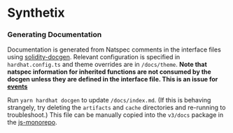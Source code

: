 # Synthetix

### Generating Documentation

Documentation is generated from Natspec comments in the interface files using [solidity-docgen](https://github.com/OpenZeppelin/solidity-docgen). Relevant configuration is specified in `hardhat.config.ts` and theme overrides are in `/docs/theme`. **Note that natspec information for inherited functions are not consumed by the docgen unless they are defined in the interface file. This is an issue for [events](https://github.com/ethereum/solidity/issues/8911#issuecomment-654774228)**

Run `yarn hardhat docgen` to update `/docs/index.md`. (If this is behaving strangely, try deleting the `artifacts` and `cache` directories and re-running to troubleshoot.) This file can be manually copied into the `v3/docs` package in the [js-monorepo](https://github.com/synthetixio/js-monorepo).
